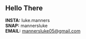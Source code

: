 ## Hello There

<b>INSTA:</b> luke.manners<br>
<b>SNAP:</b> mannersluke<br>
<b>EMAIL:</b> mannersluke05@gmail.com<br>

